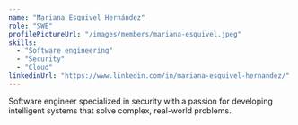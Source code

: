 ```yaml
---
name: "Mariana Esquivel Hernández"
role: "SWE"
profilePictureUrl: "/images/members/mariana-esquivel.jpeg"
skills:
  - "Software engineering"
  - "Security"
  - "Cloud"
linkedinUrl: "https://www.linkedin.com/in/mariana-esquivel-hernandez/"
---
```


Software engineer specialized in security with a passion for developing intelligent systems that solve complex, real-world problems.
